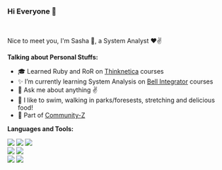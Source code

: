 ### Hi Everyone 👋 

<br />

Nice to meet you, I'm Sasha 🙌, a System Analyst ❤✌

**Talking about Personal Stuffs:**

- 🎓 Learned Ruby and RoR on [Thinknetica](https://thinknetica.com/) courses
- ✨ I’m currently learning System Analysis on [Bell Integrator](https://bellintegrator.ru/) courses
- 💬 Ask me about anything ✌
- 🌱 I like to swim, walking in parks/foresests, stretching and delicious food!
- 👯 Part of [Community-Z](https://community-z.com/)


**Languages and Tools:**

<img src="https://img.shields.io/badge/HTML-239120?style=for-the-badge&logo=html5&logoColor=white"/> <img src="https://img.shields.io/badge/CSS-239120?&style=for-the-badge&logo=css3&logoColor=white"/> <img src="https://img.shields.io/badge/Bootstrap-563D7C?style=for-the-badge&logo=bootstrap&logoColor=white"/><br>
<img src="https://img.shields.io/badge/Ruby-CC342D?style=for-the-badge&logo=ruby&logoColor=white"/> <img src="https://img.shields.io/badge/Ruby_on_Rails-CC0000?style=for-the-badge&logo=ruby-on-rails&logoColor=white"/><br>
<img src="https://img.shields.io/badge/SQLite-07405E?style=for-the-badge&logo=sqlite&logoColor=white"/> <img src="https://img.shields.io/badge/Python-3776AB?style=for-the-badge&logo=python&logoColor=white"/><br>


